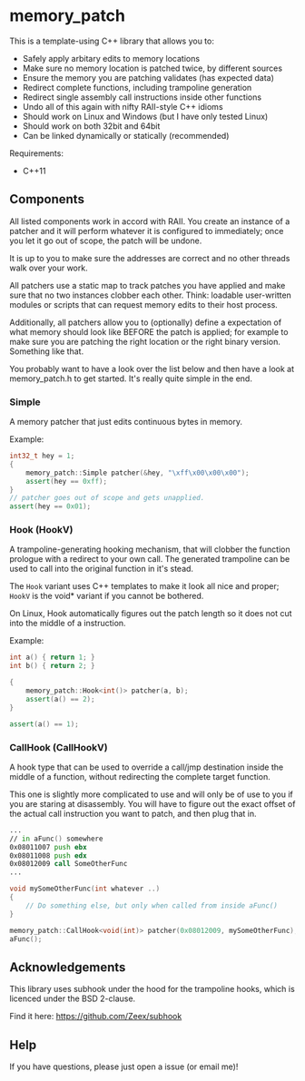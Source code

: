# memory_patch

This is a template-using C++ library that allows you to:

* Safely apply arbitary edits to memory locations
* Make sure no memory location is patched twice, by different sources
* Ensure the memory you are patching validates (has expected data)
* Redirect complete functions, including trampoline generation
* Redirect single assembly call instructions inside other functions
* Undo all of this again with nifty RAII-style C++ idioms
* Should work on Linux and Windows (but I have only tested Linux)
* Should work on both 32bit and 64bit
* Can be linked dynamically or statically (recommended)

Requirements:

* C++11

## Components

All listed components work in accord with RAII. You create an instance of a
patcher and it will perform whatever it is configured to immediately; once
you let it go out of scope, the patch will be undone.

It is up to you to make sure the addresses are correct and no other threads
walk over your work.

All patchers use a static map to track patches you have applied and make sure
that no two instances clobber each other. Think: loadable user-written modules
or scripts that can request memory edits to their host process.

Additionally, all patchers allow you to (optionally) define a expectation of what
memory should look like BEFORE the patch is applied; for example to make sure
you are patching the right location or the right binary version. Something like
that.

You probably want to have a look over the list below and then have a look at
memory_patch.h to get started. It's really quite simple in the end.

### Simple

A memory patcher that just edits continuous bytes in memory.

Example:

```cpp
int32_t hey = 1;
{
	memory_patch::Simple patcher(&hey, "\xff\x00\x00\x00");
	assert(hey == 0xff);
}
// patcher goes out of scope and gets unapplied.
assert(hey == 0x01);
```

### Hook (HookV)

A trampoline-generating hooking mechanism, that will clobber the function
prologue with a redirect to your own call. The generated trampoline can be
used to call into the original function in it's stead.

The `Hook` variant uses C++ templates to make it look all nice and proper;
`HookV` is the void* variant if you cannot be bothered.

On Linux, Hook automatically figures out the patch length so it does not cut
into the middle of a instruction.

Example:

```cpp
int a() { return 1; }
int b() { return 2; }

{
	memory_patch::Hook<int()> patcher(a, b);
	assert(a() == 2);
}

assert(a() == 1);
```

### CallHook (CallHookV)

A hook type that can be used to override a call/jmp destination inside the middle
of a function, without redirecting the complete target function.

This one is slightly more complicated to use and will only be of use to you if you are
staring at disassembly. You will have to figure out the exact offset of the actual
call instruction you want to patch, and then plug that in.

```asm
...
// in aFunc() somewhere
0x08011007 push ebx
0x08011008 push edx
0x08012009 call SomeOtherFunc
...
```

```cpp
void mySomeOtherFunc(int whatever ..)
{
	// Do something else, but only when called from inside aFunc()
}

memory_patch::CallHook<void(int)> patcher(0x08012009, mySomeOtherFunc);
aFunc();
```

## Acknowledgements

This library uses subhook under the hood for the trampoline hooks, which is
licenced under the BSD 2-clause.

Find it here: https://github.com/Zeex/subhook

## Help

If you have questions, please just open a issue (or email me)!
